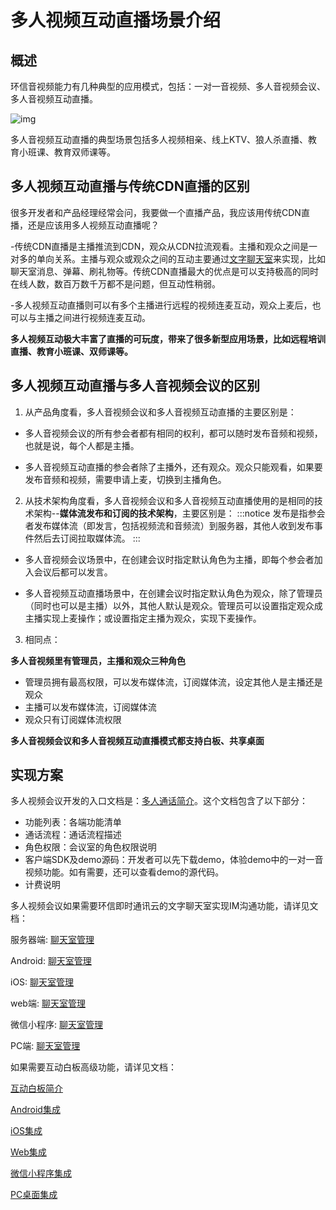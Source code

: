 # 多人视频互动直播场景介绍

## 概述

环信音视频能力有几种典型的应用模式，包括：一对一音视频、多人音视频会议、多人音视频互动直播。

![img](@static/images/privitization/em-rtcsdk-scenarios.png)

多人音视频互动直播的典型场景包括多人视频相亲、线上KTV、狼人杀直播、教育小班课、教育双师课等。

## 多人视频互动直播与传统CDN直播的区别

很多开发者和产品经理经常会问，我要做一个直播产品，我应该用传统CDN直播，还是应该用多人视频互动直播呢？

-传统CDN直播是主播推流到CDN，观众从CDN拉流观看。主播和观众之间是一对多的单向关系。主播与观众或观众之间的互动主要通过[文字聊天室](../../document/server-side/overview.html#聊天室管理)来实现，比如聊天室消息、弹幕、刷礼物等。传统CDN直播最大的优点是可以支持极高的同时在线人数，数百万数千万都不是问题，但互动性稍弱。

-多人视频互动直播则可以有多个主播进行远程的视频连麦互动，观众上麦后，也可以与主播之间进行视频连麦互动。

**多人视频互动极大丰富了直播的可玩度，带来了很多新型应用场景，比如远程培训直播、教育小班课、双师课等。**

## 多人视频互动直播与多人音视频会议的区别

1. 从产品角度看，多人音视频会议和多人音视频互动直播的主要区别是：<br>
- 多人音视频会议的所有参会者都有相同的权利，都可以随时发布音频和视频，也就是说，每个人都是主播。

- 多人音视频互动直播的参会者除了主播外，还有观众。观众只能观看，如果要发布音频和视频，需要申请上麦，切换到主播角色。

2. 从技术架构角度看，多人音视频会议和多人音视频互动直播使用的是相同的技术架构--**媒体流发布和订阅的技术架构**，主要区别是：
:::notice
发布是指参会者发布媒体流（即发言，包括视频流和音频流）到服务器，其他人收到发布事件然后去订阅拉取媒体流。
:::
- 多人音视频会议场景中，在创建会议时指定默认角色为主播，即每个参会者加入会议后都可以发言。

- 多人音视频互动直播场景中，在创建会议时指定默认角色为观众，除了管理员（同时也可以是主播）以外，其他人默认是观众。管理员可以设置指定观众成主播实现上麦操作；或设置指定主播为观众，实现下麦操作。

3. 相同点：<br>

**多人音视频里有管理员，主播和观众三种角色**

- 管理员拥有最高权限，可以发布媒体流，订阅媒体流，设定其他人是主播还是观众
- 主播可以发布媒体流，订阅媒体流
- 观众只有订阅媒体流权限

**多人音视频会议和多人音视频互动直播模式都支持白板、共享桌面**

## 实现方案

多人视频会议开发的入口文档是：[多人通话简介](conference_introduction)。这个文档包含了以下部分：

- 功能列表：各端功能清单
- 通话流程：通话流程描述
- 角色权限：会议室的角色权限说明
- 客户端SDK及demo源码：开发者可以先下载demo，体验demo中的一对一音视频功能。如有需要，还可以查看demo的源代码。
- 计费说明


多人视频会议如果需要环信即时通讯云的文字聊天室实现IM沟通功能，请详见文档：

服务器端: [聊天室管理](http://docs-im-beta.easemob.com/document/server-side/chatroom.html)

Android: [聊天室管理](http://docs-im-beta.easemob.com/document/android/room_overview.html)

iOS: [聊天室管理](http://docs-im-beta.easemob.com/document/ios/room_overview.html)

web端: [聊天室管理](http://docs-im-beta.easemob.com/document/web/room_overview.html)

微信小程序: [聊天室管理](http://docs-im-beta.easemob.com/document/applet/room_overview.html)

PC端: [聊天室管理](https://docs-im.easemob.com/im/pc/basics/chatroom)


如果需要互动白板高级功能，请详见文档：

[互动白板简介](whiteboard_introduction)

[Android集成](whiteboard_android)

[iOS集成](whiteboard_ios)

[Web集成](whiteboard_web)

[微信小程序集成](whiteboard_vxmini)

[PC桌面集成](whiteboard_pcdesktop)